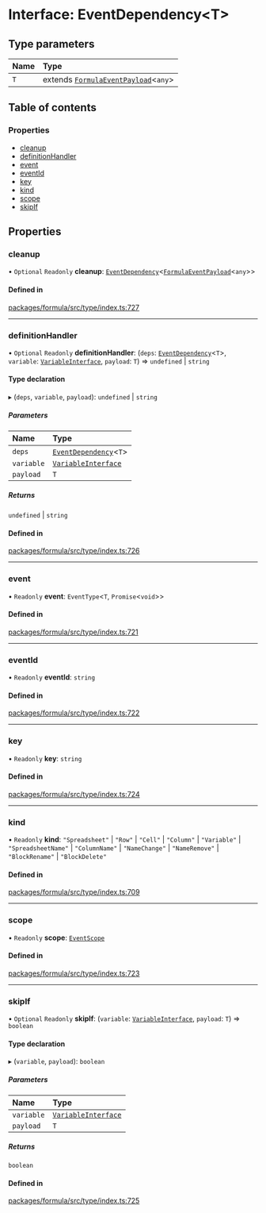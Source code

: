 # Interface: EventDependency<T\>

## Type parameters

| Name | Type                                                            |
| :--- | :-------------------------------------------------------------- |
| `T`  | extends [`FormulaEventPayload`](FormulaEventPayload.md)<`any`\> |

## Table of contents

### Properties

- [cleanup](EventDependency.md#cleanup)
- [definitionHandler](EventDependency.md#definitionhandler)
- [event](EventDependency.md#event)
- [eventId](EventDependency.md#eventid)
- [key](EventDependency.md#key)
- [kind](EventDependency.md#kind)
- [scope](EventDependency.md#scope)
- [skipIf](EventDependency.md#skipif)

## Properties

### <a id="cleanup" name="cleanup"></a> cleanup

• `Optional` `Readonly` **cleanup**: [`EventDependency`](EventDependency.md)<[`FormulaEventPayload`](FormulaEventPayload.md)<`any`\>\>

#### Defined in

[packages/formula/src/type/index.ts:727](https://github.com/mashcard/mashcard/blob/main/packages/formula/src/type/index.ts#L727)

---

### <a id="definitionhandler" name="definitionhandler"></a> definitionHandler

• `Optional` `Readonly` **definitionHandler**: (`deps`: [`EventDependency`](EventDependency.md)<`T`\>, `variable`: [`VariableInterface`](VariableInterface.md), `payload`: `T`) => `undefined` \| `string`

#### Type declaration

▸ (`deps`, `variable`, `payload`): `undefined` \| `string`

##### Parameters

| Name       | Type                                          |
| :--------- | :-------------------------------------------- |
| `deps`     | [`EventDependency`](EventDependency.md)<`T`\> |
| `variable` | [`VariableInterface`](VariableInterface.md)   |
| `payload`  | `T`                                           |

##### Returns

`undefined` \| `string`

#### Defined in

[packages/formula/src/type/index.ts:726](https://github.com/mashcard/mashcard/blob/main/packages/formula/src/type/index.ts#L726)

---

### <a id="event" name="event"></a> event

• `Readonly` **event**: `EventType`<`T`, `Promise`<`void`\>\>

#### Defined in

[packages/formula/src/type/index.ts:721](https://github.com/mashcard/mashcard/blob/main/packages/formula/src/type/index.ts#L721)

---

### <a id="eventid" name="eventid"></a> eventId

• `Readonly` **eventId**: `string`

#### Defined in

[packages/formula/src/type/index.ts:722](https://github.com/mashcard/mashcard/blob/main/packages/formula/src/type/index.ts#L722)

---

### <a id="key" name="key"></a> key

• `Readonly` **key**: `string`

#### Defined in

[packages/formula/src/type/index.ts:724](https://github.com/mashcard/mashcard/blob/main/packages/formula/src/type/index.ts#L724)

---

### <a id="kind" name="kind"></a> kind

• `Readonly` **kind**: `"Spreadsheet"` \| `"Row"` \| `"Cell"` \| `"Column"` \| `"Variable"` \| `"SpreadsheetName"` \| `"ColumnName"` \| `"NameChange"` \| `"NameRemove"` \| `"BlockRename"` \| `"BlockDelete"`

#### Defined in

[packages/formula/src/type/index.ts:709](https://github.com/mashcard/mashcard/blob/main/packages/formula/src/type/index.ts#L709)

---

### <a id="scope" name="scope"></a> scope

• `Readonly` **scope**: [`EventScope`](EventScope.md)

#### Defined in

[packages/formula/src/type/index.ts:723](https://github.com/mashcard/mashcard/blob/main/packages/formula/src/type/index.ts#L723)

---

### <a id="skipif" name="skipif"></a> skipIf

• `Optional` `Readonly` **skipIf**: (`variable`: [`VariableInterface`](VariableInterface.md), `payload`: `T`) => `boolean`

#### Type declaration

▸ (`variable`, `payload`): `boolean`

##### Parameters

| Name       | Type                                        |
| :--------- | :------------------------------------------ |
| `variable` | [`VariableInterface`](VariableInterface.md) |
| `payload`  | `T`                                         |

##### Returns

`boolean`

#### Defined in

[packages/formula/src/type/index.ts:725](https://github.com/mashcard/mashcard/blob/main/packages/formula/src/type/index.ts#L725)
